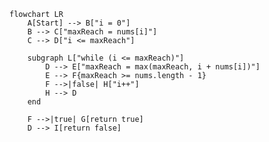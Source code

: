 ﻿```mermaid
flowchart LR
    A[Start] --> B["i = 0"]
    B --> C["maxReach = nums[i]"]
    C --> D["i <= maxReach"]

    subgraph L["while (i <= maxReach)"]
        D --> E["maxReach = max(maxReach, i + nums[i])"]
        E --> F{maxReach >= nums.length - 1}
        F -->|false| H["i++"]
        H --> D
    end

    F -->|true| G[return true]
    D --> I[return false]
```